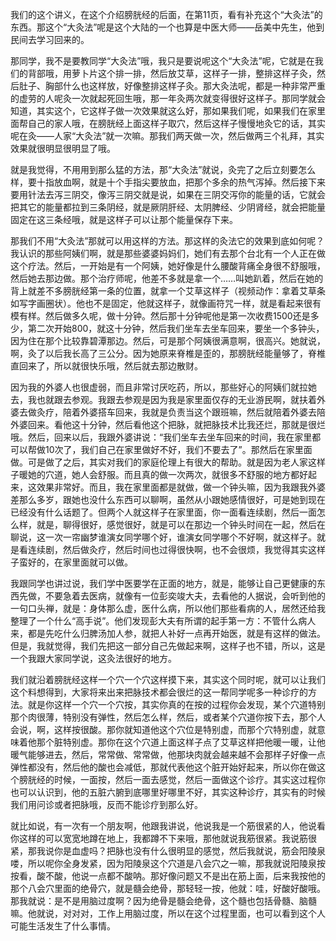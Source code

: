 我们的这个讲义，在这个介绍膀胱经的后面，在第11页，看有补充这个“大灸法”的东西。那这个“大灸法”呢是这个大陆的一个也算是中医大师——岳美中先生，他到民间去学习回来的。

那同学，我不是要教同学“大灸法”哦，我只是要说呢这个“大灸法”呢，它就是在我们的背部哦，用萝卜片这个排一排，然后放艾草，这样子一排，整排这样子灸，然后肚子、胸部什么也这样放，好像整排这样子灸。那大灸法呢，都是一种非常严重的虚劳的人呢灸一次就起死回生哦，那一年灸两次就变得很好这样子。那同学就会知道，其实这个，它这样子做一次效果就这么好，那如果我们呢，如果我们在家里面帮自己的家人哦，在膀胱经上面这样子取穴，然后这样子慢慢地灸它的话，其实呢在灸——人家“大灸法”就一次嘛。那我们两天做一次，然后做两三个礼拜，其实效果就很明显很明显了哦。

就是我觉得，不用用到那么猛的方法，那“大灸法”就说，灸完了之后立刻要怎么样，要十指放血啊，就是十个手指尖要放血，把那个多余的热气泻掉。然后接下来要用针法去泻三阴交，像泻三阴交就是说，如果在三阴交泻你的能量的话，它就会把其它的能量都拉到三条阴经，就是厥阴肝经、太阴脾经、少阴肾经，就会把能量固定在这三条经哦，就是这样子可以让那个能量保存下来。

那我们不用“大灸法”那就可以用这样的方法。那这样的灸法它的效果到底如何呢？我认识的那些阿姨们啊，就是那些婆婆妈妈们，她们有去那个台北有一个人正在做这个疗法。然后，一开始是有一个阿姨，她好像是什么腰酸背痛全身很不舒服哦，然后她去那边做。那个治疗师呢，他差不多就是拿一个……叫她趴着，然后在她的背上就差不多膀胱经第一条的位置，就拿一个艾草这样子（视频动作：拿着艾草条如写字画圈状）。他也不是固定，他就这样子，就像画符咒一样，就是看起来很有模有样。然后做多久呢，做十分钟。然后那十分钟呢他是第一次收费1500还是多少，第二次开始800，就这十分钟，然后我们坐车去坐车回来，要坐一个多钟头，因为住在那个比较靠碧潭那边。然后，可是那个阿姨很满意啊，很高兴。她就说，啊，灸了以后我长高了三公分。因为她原来脊椎是歪的，那膀胱经能量够了，脊椎直回来了，所以就很快乐哦，然后就去那边散财。

因为我的外婆人也很虚弱，而且非常讨厌吃药，所以，那些好心的阿姨们就拉她去，我也就跟去参观。我跟去参观是因为我是家里面仅存的无业游民啊，就扶着外婆去做灸疗，陪着外婆搭车回来，我就是负责当这个跟班嘛，然后就陪着外婆去陪外婆回来。看他这十分钟，然后看他这个把脉，就把脉技术比我还烂，那就是很烂哦。然后，回来以后，我跟外婆讲说：“我们坐车去坐车回来的时间，我在家里都可以帮做10次了，我们自己在家里做好不好，我们不要去了”。那然后在家里面做。可是做了之后，其实对我们的家庭伦理上有很大的帮助。就是因为老人家这样子暖她的穴道，她人会舒服。而且真的做一次两次，就很多不舒服的地方都好起来，这效果非常好。而且，我在家里面都是就做，做一个钟头嘛，因为我跟我外婆差那么多岁，跟她也没什么东西可以聊啊，虽然从小跟她感情很好，可是她到现在已经没有什么话题了。但两个人就这样子在家里面，你一面看连续剧，然后一面怎么样，就是，聊得很好，感觉很好，就是可以在那边一个钟头时间在一起，然后在聊说，这一次一帘幽梦谁演女同学哪个好，谁演女同学哪个不好啊，就这样子。就是看连续剧，然后做灸疗，然后时间也过得很快啊，也不会很烦，我觉得其实这样子蛮好的，在家里面就可以做。

我跟同学也讲过说，我们学中医要学在正面的地方，就是，能够让自己更健康的东西先做，不要急着去医病，就像有一位彭奕竣大夫，去看他的人据说，会听到他的一句口头禅，就是：身体那么虚，医什么病，所以他们那些看病的人，居然还给我整理了一个什么“高手说”。他们发现彭大夫有所谓的起手第一方：不管什么病人来，都是先吃什么归脾汤加人参，就把人补好一点再开始医，就是有这样的做法。但是，我就觉得，我们先把这一部分自己先做起来啊，这样子也不错，所以，这是一个我跟大家同学说，这灸法很好的地方。

我们就沿着膀胱经这样一个穴一个穴这样摸下来，其实这个同时呢，就可以让我们这个料想得到，大家将来出来把脉技术都会很烂的这一帮同学呢多一种诊疗的方法。就是你这样一个穴一个穴按，其实你真的在按的过程你会发现，某个穴道特别那个肉很薄，特别没有弹性，然后怎么样，然后，或者某个穴道你按下去，那个人会说，啊，这样按很酸。那你就知道他这个穴位是特别虚，而那个穴特别虚，就意味着他那个脏特别虚。那你在这个穴道上面这样子点了艾草这样把他暖一暖，让他暖气能够进去，然后，常常做、常常做，他那块肉就会越来越不会那样子好像一点弹性都没有，然后他的酸也会减低，那就代表他这个脏开始好起来，所以你在做这个膀胱经的时候，一面按，然后一面去感觉，然后一面做这个诊疗。其实这过程你也可以认识到，他的五脏六腑到底哪里好哪里不好，其实这种诊疗，其实有的时候我们用问诊或者把脉哦，反而不能诊疗到那么好。

就比如说，有一次有一个朋友啊，他跟我讲说，他说我是一个筋很紧的人，他说看你这样的可以宽宽地蹲在地上，我都蹲不下来哦，那他就说我筋很紧。我说筋很紧，那我说你是血虚吗？把脉也没有什么很明显的感觉，然后我就说，筋会阳陵泉喽，所以呢你全身发紧，因为阳陵泉这个穴道是八会穴之一嘛，那我就说阳陵泉按按看，酸不酸，他说一点都不酸呐。那好像问题又不是出在筋上面，后来我按他的那个八会穴里面的绝骨穴，就是髓会绝骨，那轻轻一按，他就：哇，好酸好酸哦。那我就说：是不是用脑过度啊？因为绝骨是髓会绝骨，这个髓也包括骨髓、脑髓嘛。他就说，对对对，工作上用脑过度，所以在这个过程里面，也可以看到这个人可能生活发生了什么事情。
